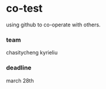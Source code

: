 # co-test
using github to co-operate with others.  
### team  
chasitycheng kyrieliu  
### deadline
march 28th
